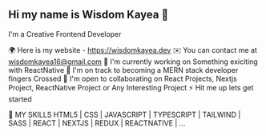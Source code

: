 ## Hi my name is Wisdom Kayea 👋

I'm a Creative Frontend Developer

🌍  Here is my website - https://wisdomkayea.dev
✉️  You can contact me at wisdomkayea16@gmail.com
🚀  I'm currently working on Something exiciting with ReactNative
🧠  I'm on track to becoming a MERN stack developer fingers Crossed
🤝  I'm open to collaborating on React Projects, Nextjs Project, ReactNative Project or Any Interesting Project
⚡  Hit me up lets get started

🔭 MY SKILLS
HTML5 | CSS | JAVASCRIPT | TYPESCRIPT | TAILWIND | SASS | REACT | NEXTJS | REDUX | REACTNATIVE | ...


